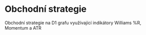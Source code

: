 # Obchodní strategie
  Obchodní strategie na D1 grafu využívající indikátory Williams %R, Momentum a ATR
